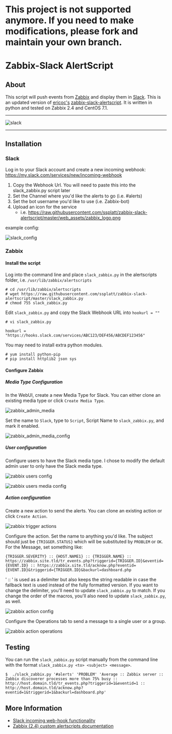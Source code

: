 # This project is not supported anymore. If you need to make modifications, please fork and maintain your own branch.

# Zabbix-Slack AlertScript

## About

This script will push events from [Zabbix](http://www.zabbix.com/) and display them in [Slack](https://slack.com/). This is an updated version of [ericoc's](https://github.com/ericoc) [zabbix-slack-alertscript](https://github.com/ericoc/zabbix-slack-alertscript). It is written in python and tested on Zabbix 2.4 and CentOS 7.1.

---

![slack](https://raw.githubusercontent.com/ssplatt/zabbix-slack-alertscript/master/web_assets/slack_ss.png)

---

## Installation

### Slack

Log in to your Slack account and create a new incoming webhook: https://my.slack.com/services/new/incoming-webhook

1. Copy the Webhook Url. You will need to paste this into the slack_zabbix.py script later
2. Set the Channel where you'd like the alerts to go (i.e. #alerts)
3. Set the bot username you'd like to use (i.e. Zabbix-bot)
4. Upload an icon for the service
	* i.e. https://raw.githubusercontent.com/ssplatt/zabbix-slack-alertscript/master/web_assets/zabbix_logo.png

example config:

![slack_config](https://raw.githubusercontent.com/ssplatt/zabbix-slack-alertscript/master/web_assets/slack_webhook_setup.png)

### Zabbix
#### Install the script
Log into the command line and place `slack_zabbix.py` in the alertscripts folder, i.e. `/usr/lib/zabbix/alertscripts`
```
# cd /usr/lib/zabbix/alertscripts
# wget https://raw.githubusercontent.com/ssplatt/zabbix-slack-alertscript/master/slack_zabbix.py
# chmod 755 slack_zabbix.py
```

Edit `slack_zabbix.py` and copy the Slack Webhook URL into `hookurl = ""`
```
# vi slack_zabbix.py

hookurl = "https://hooks.slack.com/services/ABC123/DEF456/ABCDEF123456"
```

You may need to install extra python modules.
```
# yum install python-pip
# pip install httplib2 json sys
```
#### Configure Zabbix
##### Media Type Configuration
In the WebUI, create a new Media Type for Slack. You can either clone an existing media type or click `Create Media Type`.

![zabbix_admin_media](https://raw.githubusercontent.com/ssplatt/zabbix-slack-alertscript/master/web_assets/zabbix_admin_mediatypes.png)

Set the name to `Slack`, type to `Script`, Script Name to `slack_zabbix.py`, and mark it enabled.

![zabbix_admin_media_config](https://raw.githubusercontent.com/ssplatt/zabbix-slack-alertscript/master/web_assets/zabbix_media_config.png)

##### User configuration
Configure users to have the Slack media type. I chose to modify the default admin user to only have the Slack media type.

![zabbix users config](https://raw.githubusercontent.com/ssplatt/zabbix-slack-alertscript/master/web_assets/zabbix_user_admin.png)

![zabbix users media config](https://raw.githubusercontent.com/ssplatt/zabbix-slack-alertscript/master/web_assets/zabbix_user_media.png)

##### Action configuration
Create a new action to send the alerts. You can clone an existing action or click `Create Action`.

![zabbix trigger actions](https://raw.githubusercontent.com/ssplatt/zabbix-slack-alertscript/master/web_assets/zabbix_config_actions.png)

Configure the action. Set the name to anything you'd like. The subject should just be `{TRIGGER.STATUS}` which will be substituted by `PROBLEM` or `OK`. For the Message, set something like:
```
{TRIGGER.SEVERITY} :: {HOST.NAME1} :: {TRIGGER.NAME} :: https://zabbix.site.tld/tr_events.php?triggerid={TRIGGER.ID}&eventid={EVENT.ID} :: https://zabbix.site.tld/acknow.php?eventid={EVENT.ID}&triggerid={TRIGGER.ID}&backurl=dashboard.php
```
' :: ' is used as a delimiter but also keeps the string readable in case the fallback text is used instead of the fully formatted version. If you want to change the delimiter, you'll need to update `slack_zabbix.py` to match. If you change the order of the macros, you'll also need to update `slack_zabbix.py`, as well.

![zabbix action config](https://raw.githubusercontent.com/ssplatt/zabbix-slack-alertscript/master/web_assets/zabbix_action.png)

Configure the Operations tab to send a message to a single user or a group.

![zabbix action operations](https://raw.githubusercontent.com/ssplatt/zabbix-slack-alertscript/master/web_assets/zabbix_operations.png)

## Testing

You can run the `slack_zabbix.py` script manually from the command line with the format `slack_zabbix.py <to> <subject> <message>`.

```
$  ./slack_zabbix.py '#alerts' 'PROBLEM' 'Average :: Zabbix server :: Zabbix discoverer processes more than 75% busy :: http://host.domain.tld/tr_events.php?triggerid=1&eventid=1 :: http://host.domain.tld/acknow.php?eventid=1&triggerid=1&backurl=dashboard.php'
```

## More Information
 * [Slack incoming web-hook functionality](https://my.slack.com/services/new/incoming-webhook)
 * [Zabbix (2.4) custom alertscripts documentation](https://www.zabbix.com/documentation/2.4/manual/config/notifications/media/script)
